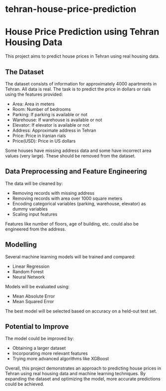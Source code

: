 # tehran-house-price-prediction
# House Price Prediction using Tehran Housing Data

This project aims to predict house prices in Tehran using real housing data. 

## The Dataset

The dataset consists of information for approximately 4000 apartments in Tehran. All data is real. The task is to predict the price in dollars or rials using the features provided:

- Area: Area in meters  
- Room: Number of bedrooms
- Parking: If parking is available or not 
- Warehouse: If warehouse is available or not
- Elevator: If elevator is available or not
- Address: Approximate address in Tehran  
- Price: Price in Iranian rials
- Price(USD): Price in US dollars

Some houses have missing address data and some have incorrect area values (very large). These should be removed from the dataset.

## Data Preprocessing and Feature Engineering

The data will be cleaned by:

- Removing records with missing address 
- Removing records with area over 1000 square meters
- Encoding categorical variables (parking, warehouse, elevator) as dummy variables
- Scaling input features 

Features like number of floors, age of building, etc. could also be engineered from the address.

## Modelling

Several machine learning models will be trained and compared:

- Linear Regression   
- Random Forest   
- Neural Network

Models will be evaluated using:

- Mean Absolute Error 
- Mean Squared Error

The best model will be selected based on accuracy on a held-out test set.

## Potential to Improve

The model could be improved by:

- Obtaining a larger dataset 
- Incorporating more relevant features 
- Trying more advanced algorithms like XGBoost    

Overall, this project demonstrates an approach to predicting house prices in Tehran using real housing data and machine learning techniques. By expanding the dataset and optimizing the model, more accurate predictions could be achieved.
